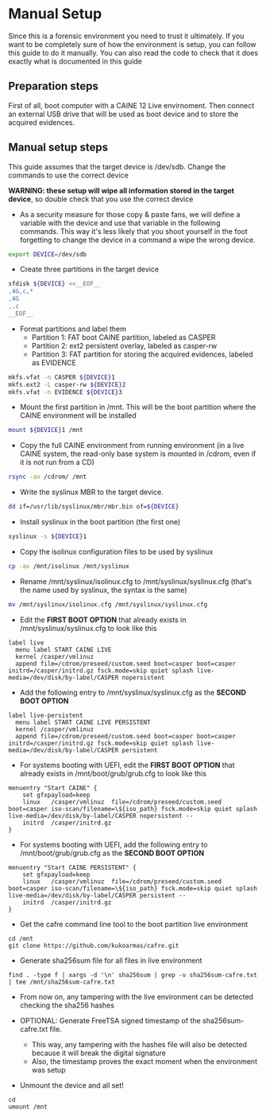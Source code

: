 # Manual Setup

Since this is a forensic environment you need to trust it ultimately.
If you want to be completely sure of how the environment is setup, you can follow this guide to do it manually.
You can also read the code to check that it does exactly what is documented in this guide

## Preparation steps

First of all, boot computer with a CAINE 12 Live envirnoment.
Then connect an external USB drive that will be used as boot device and to store the acquired evidences.

## Manual setup steps

This guide assumes that the target device is /dev/sdb. Change the commands to use the correct device

**WARNING: these setup will wipe all information stored in the target device**, so double check that you use the correct device

  * As a security measure for those copy & paste fans, we will define a variable with the device and use that variable in the following commands. This way it's less likely that you shoot yourself in the foot forgetting to change the device in a command a wipe the wrong device.

```bash
export DEVICE=/dev/sdb
```

  * Create three partitions in the target device

```bash
sfdisk ${DEVICE} <<__EOF__
,4G,c,*
,4G
,,c
__EOF__
```

  * Format partitions and label them
    * Partition 1: FAT boot CAINE partition, labeled as CASPER
    * Partition 2: ext2 persistent overlay, labeled as casper-rw
    * Partition 3: FAT partition for storing the acquired evidences, labeled as EVIDENCE

```bash
mkfs.vfat -n CASPER ${DEVICE}1
mkfs.ext2 -L casper-rw ${DEVICE}2
mkfs.vfat -n EVIDENCE ${DEVICE}3
```

  * Mount the first partition in /mnt. This will be the boot partition where the CAINE environment will be installed

```bash
mount ${DEVICE}1 /mnt
```

  * Copy the full CAINE environment from running environment (in a live CAINE system, the  read-only base system is mounted in /cdrom, even if it is not run from a CD)


```bash
rsync -av /cdrom/ /mnt
```

  * Write the syslinux MBR to the target device.

```bash
dd if=/usr/lib/syslinux/mbr/mbr.bin of=${DEVICE}
```

  * Install syslinux in the boot partition (the first one)

```bash
syslinux -s ${DEVICE}1
```

  * Copy the isolinux configuration files to be used by syslinux

```bash
cp -av /mnt/isolinux /mnt/syslinux
```

  * Rename /mnt/syslinux/isolinux.cfg to /mnt/syslinux/syslinux.cfg (that's the name used by syslinux, the syntax is the same)

```bash
mv /mnt/syslinux/isolinux.cfg /mnt/syslinux/syslinux.cfg
```

  * Edit the **FIRST BOOT OPTION** that already exists in /mnt/syslinux/syslinux.cfg to look like this

```
label live
  menu label START CAINE LIVE
  kernel /casper/vmlinuz
  append file=/cdrom/preseed/custom.seed boot=casper boot=casper initrd=/casper/initrd.gz fsck.mode=skip quiet splash live-media=/dev/disk/by-label/CASPER nopersistent
```

  * Add the following entry to /mnt/syslinux/syslinux.cfg as the **SECOND BOOT OPTION**

```
label live-persistent
  menu label START CAINE LIVE PERSISTENT
  kernel /casper/vmlinuz
  append file=/cdrom/preseed/custom.seed boot=casper boot=casper initrd=/casper/initrd.gz fsck.mode=skip quiet splash live-media=/dev/disk/by-label/CASPER persistent
```

  * For systems booting with UEFI, edit the **FIRST BOOT OPTION** that already exists in /mnt/boot/grub/grub.cfg to look like this

```
menuentry "Start CAINE" {
    set gfxpayload=keep
    linux   /casper/vmlinuz  file=/cdrom/preseed/custom.seed boot=casper iso-scan/filename=\${iso_path} fsck.mode=skip quiet splash live-media=/dev/disk/by-label/CASPER nopersistent --
    initrd  /casper/initrd.gz
}

```

  * For systems booting with UEFI, add the following entry to /mnt/boot/grub/grub.cfg as the **SECOND BOOT OPTION**

```
menuentry "Start CAINE PERSISTENT" {
    set gfxpayload=keep
    linux   /casper/vmlinuz  file=/cdrom/preseed/custom.seed boot=casper iso-scan/filename=\${iso_path} fsck.mode=skip quiet splash live-media=/dev/disk/by-label/CASPER persistent --
    initrd  /casper/initrd.gz
}

```

  * Get the cafre command line tool to the boot partition live environment

```
cd /mnt
git clone https://github.com/kukoarmas/cafre.git
```

  * Generate sha256sum file for all files in live environment

```
find . -type f | xargs -d '\n' sha256sum | grep -v sha256sum-cafre.txt | tee /mnt/sha256sum-cafre.txt
```

  * From now on, any tampering with the live environment can be detected checking the sha256 hashes

  * OPTIONAL: Generate FreeTSA signed timestamp of the sha256sum-cafre.txt file.
    * This way, any tampering with the hashes file will also be detected because it will break the digital signature
    * Also, the timestamp proves the exact moment when the environment was setup

  * Unmount the device and all set!

```
cd
umount /mnt
```

